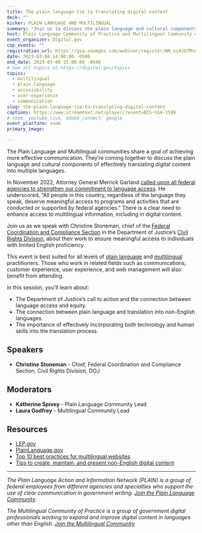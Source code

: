 ```yaml
---
title: The plain language tie to translating digital content
deck: ""
kicker: PLAIN LANGUAGE AND MULTILINGUAL
summary: "Join us to discuss the plain language and cultural components of effectively translating digital content into multiple languages."
host: Plain Language Community of Practice and Multilingual Community of Practice
event_organizer: Digital.gov
cop_events: ""
registration_url: https://gsa.zoomgov.com/webinar/register/WN_xy4JG7MsQIecNXA-arLz9w
date: 2023-03-08 14:00:00 -0500
end_date: 2023-03-08 15:00:00 -0500
# See all topics at https://digital.gov/topics
topics:
  - multilingual
  - plain-language
  - accessibility
  - user-experience
  - communication
slug: the-plain-language-tie-to-translating-digital-content
captions: https://www.streamtext.net/player/?event=BIS-GSA-1589
# zoom, youtube_live, adobe_connect, google
event_platform: zoom
primary_image: 

---
```


The Plain Language and Multilingual communities share a goal of achieving more effective communication. They’re coming together to discuss the plain language and cultural components of effectively translating digital content into multiple languages.

In November 2022, Attorney General Merrick Garland [called upon all federal agencies to strengthen our commitment to language access](https://www.justice.gov/opa/pr/attorney-general-merrick-garland-issues-memorandum-improve-access-services-people-limited). He underscored, “All people in this country, regardless of the language they speak, deserve meaningful access to programs and activities that are conducted or supported by federal agencies.” There is a clear need to enhance access to multilingual information, including in digital content.

Join us as we speak with Christine Stoneman, chief of the [Federal Coordination and Compliance Section](https://www.justice.gov/crt/fcs) in the Department of Justice’s [Civil Rights Division](https://www.justice.gov/crt), about their work to ensure meaningful access to individuals with limited English proficiency.

This event is best suited for all levels of [plain language](https://digital.gov/topics/plain-language/) and [multilingual](https://digital.gov/topics/multilingual/) practitioners. Those who work in related fields such as communications, customer experience, user experience, and web management will also benefit from attending.

In this session, you’ll learn about:

* The Department of Justice’s call to action and the connection between language access and equity.
* The connection between plain language and translation into non-English languages.
* The importance of effectively incorporating both technology and human skills into the translation process.

## Speakers

* **Christine Stoneman** - Chief, Federal Coordination and Compliance Section, Civil Rights Division, DOJ

## Moderators

* **Katherine Spivey** - Plain Language Community Lead
* **Laura Godfrey** - Multilingual Community Lead

## Resources

* [LEP.gov](https://www.lep.gov/)
* [PlainLanguage.gov](https://www.plainlanguage.gov/)
* [Top 10 best practices for multilingual websites](https://digital.gov/resources/top-10-best-practices-for-multilingual-websites/)
* [Tips to create, maintain, and present non-English digital content](https://digital.gov/2022/05/23/10-tips-to-create-maintain-and-present-non-english-digital-content-a-qa-with-michael-mule/)

---

*The Plain Language Action and Information Network (PLAIN) is a group of federal employees from different agencies and specialties who support the use of clear communication in government writing. [Join the Plain Language Community](https://digital.gov/communities/plain-language/).*

*The Multilingual Community of Practice is a group of government digital professionals working to expand and improve digital content in languages other than English. [Join the Multilingual Community](https://digital.gov/communities/multilingual/)* 
